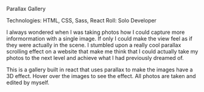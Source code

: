 Parallax Gallery

Technologies: HTML, CSS, Sass, React
Roll: Solo Developer

I always wondered when I was taking photos how I could capture more informormation with a single image. If only I could make the view feel as if they were actually in the scene. I stumbled upon a really cool parallax scrolling effect on a website that make me think that I could actually take my photos to the next level and achieve what I had previously dreamed of.

This is a gallery built in react that uses parallax to make the images have a 3D effect. Hover over the images to see the effect. All photos are taken and edited by myself.